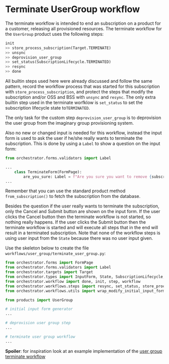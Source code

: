 # Terminate UserGroup workflow

The terminate workflow is intended to end an subscription on a product for a
customer, releasing all provisioned resources.  The terminate workflow for the
`UserGroup` product uses the following steps:

```python
init
>> store_process_subscription(Target.TERMINATE)
>> unsync
>> deprovision_user_group
>> set_status(SubscriptionLifecycle.TERMINATED)
>> resync
>> done
```

All builtin steps used here were already discussed and follow the same pattern,
record the workflow process that was started for this subscription with
`store_process_subscription`, and protect the steps that modify the
subscription and/or OSS and BSS with `unsync` and `resync`. The only extra
builtin step used in the terminate worfklow is `set_status` to set the
subscription lifecycle state to`TERMINATED`.

The only task for the custom step `deprovision_user_group` is to deprovision
the user group from the imaginary group provisioning system.

Also no new or changed input is needed for this workflow, instead the input
form is used to ask the user if he/she really wants to terminate the
subscription. This is done by using a `Label` to show a question on the input
form:

```python
from orchestrator.forms.validators import Label

...
    class TerminateForm(FormPage):
        are_you_sure: Label = f"Are you sure you want to remove {subscription.description}?"
...
```

Remember that you can use the standard product method `from_subscription()` to
fetch the subscription from the database.

Besides the question if the user really wants to terminate the subscription,
only the Cancel and Submit button are shown on the input form. If the user
clicks the Cancel button then the terminate workflow is not started, so nothing
really happens. If the user clicks the Submit button then the terminate
workflow is started and will execute all steps that in the end will result in a
terminated subscription. Note that none of the workflow steps is using user
input from the `State` because there was no user input given.

Use the skeleton below to create the file
`workflows/user_group/terminate_user_group.py`:

```python
from orchestrator.forms import FormPage
from orchestrator.forms.validators import Label
from orchestrator.targets import Target
from orchestrator.types import InputForm, State, SubscriptionLifecycle, UUIDstr
from orchestrator.workflow import done, init, step, workflow
from orchestrator.workflows.steps import resync, set_status, store_process_subscription, unsync
from orchestrator.workflows.utils import wrap_modify_initial_input_form

from products import UserGroup

# initial input form generator
...

# deprovision user group step
...

# terminate user group workflow
...
```

**Spoiler**: for inspiration look at an example implementation of the [user
group terminate workflow ](https://github.com/workfloworchestrator/example-orchestrator-beginner/blob/main/workflows/user_group/terminate_user_group.py)
